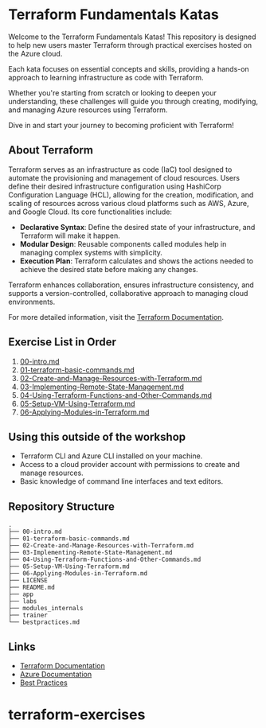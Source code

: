 
# Terraform Fundamentals Katas

Welcome to the Terraform Fundamentals Katas! This repository is designed to help new users master Terraform through practical exercises hosted on the Azure cloud.

Each kata focuses on essential concepts and skills, providing a hands-on approach to learning infrastructure as code with Terraform.

Whether you're starting from scratch or looking to deepen your understanding, these challenges will guide you through creating, modifying, and managing Azure resources using Terraform.

Dive in and start your journey to becoming proficient with Terraform!

## About Terraform

Terraform serves as an infrastructure as code (IaC) tool designed to automate the provisioning and management of cloud resources. Users define their desired infrastructure configuration using HashiCorp Configuration Language (HCL), allowing for the creation, modification, and scaling of resources across various cloud platforms such as AWS, Azure, and Google Cloud. Its core functionalities include:

- **Declarative Syntax**: Define the desired state of your infrastructure, and Terraform will make it happen.
- **Modular Design**: Reusable components called modules help in managing complex systems with simplicity.
- **Execution Plan**: Terraform calculates and shows the actions needed to achieve the desired state before making any changes.

Terraform enhances collaboration, ensures infrastructure consistency, and supports a version-controlled, collaborative approach to managing cloud environments.

For more detailed information, visit the [Terraform Documentation](https://developer.hashicorp.com/terraform/docs).

## Exercise List in Order

1. [00-intro.md](https://github.com/eficode-academy/terraform-fundamentals/blob/main/00-intro.md)
2. [01-terraform-basic-commands.md](https://github.com/eficode-academy/terraform-fundamentals/blob/main/01-terraform-basic-commands.md)
3. [02-Create-and-Manage-Resources-with-Terraform.md](https://github.com/eficode-academy/terraform-fundamentals/blob/main/02-Create-and-Manage-Resources-with-Terraform.md)
4. [03-Implementing-Remote-State-Management.md](https://github.com/eficode-academy/terraform-fundamentals/blob/main/03-Implementing-Remote-State-Management.md)
5. [04-Using-Terraform-Functions-and-Other-Commands.md](https://github.com/eficode-academy/terraform-fundamentals/blob/main/04-Using-Terraform-Functions-and-Other-Commands.md)
6. [05-Setup-VM-Using-Terraform.md](https://github.com/eficode-academy/terraform-fundamentals/blob/main/05-Setup-VM-Using-Terraform.md)
7. [06-Applying-Modules-in-Terraform.md](https://github.com/eficode-academy/terraform-fundamentals/blob/main/06-Applying-Modules-in-Terraform.md)

## Using this outside of the workshop

- Terraform CLI and Azure CLI installed on your machine.
- Access to a cloud provider account with permissions to create and manage resources.
- Basic knowledge of command line interfaces and text editors.

## Repository Structure

```
.
├── 00-intro.md
├── 01-terraform-basic-commands.md
├── 02-Create-and-Manage-Resources-with-Terraform.md
├── 03-Implementing-Remote-State-Management.md
├── 04-Using-Terraform-Functions-and-Other-Commands.md
├── 05-Setup-VM-Using-Terraform.md
├── 06-Applying-Modules-in-Terraform.md
├── LICENSE
├── README.md
├── app
├── labs
├── modules_internals
├── trainer
└── bestpractices.md
```

## Links

- [Terraform Documentation](https://developer.hashicorp.com/terraform/docs)
- [Azure Documentation](https://docs.microsoft.com/en-us/azure/)
- [Best Practices](https://github.com/eficode-academy/terraform-fundamentals/blob/main/bestpractices.md)
# terraform-exercises
